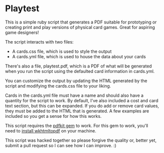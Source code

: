 # Playtest

This is a simple ruby script that generates a PDF suitable for prototyping or creating print and play versions of physical card games. Great for aspiring game designers!

The script interacts with two files:

* A cards.css file, which is used to style the output
* A cards.yml file, which is used to house the data about your cards

There's also a file, playtest.pdf, which is a PDF of what will be generated when you run the script using the defaulted card information in cards.yml.

You can customize the output by updating the HTML generated by the script and modifying the cards.css file to your liking.

Cards in the cards.yml file must have a name and should also have a quantity for the script to work. By default, I've also included a cost and card text section, but this can be expanded. If you do add or remove card values, they must be added to the HTML that is generated. A few examples are included so you get a sense for how this works.

This script requires the [pdfkit gem](https://github.com/pdfkit/pdfkit) to work. For this gem to work, you'll need to [install wkhtmltopdf](https://github.com/pdfkit/pdfkit/wiki/Installing-WKHTMLTOPDF) on your machine.

This script was hacked together so please forgive the quality or, better yet, submit a pull request so I can see how I can improve. :)

